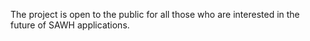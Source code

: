 The project is open to the public for all those who are interested in the future of SAWH applications.
